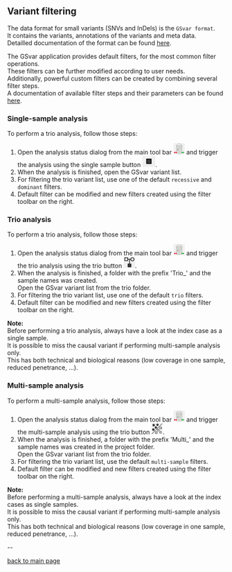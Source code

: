 ## Variant filtering

The data format for small variants (SNVs and InDels) is the `GSvar format`.  
It contains the variants, annotations of the variants and meta data.  
Detailled documentation of the format can be found [here](gsvar_format.md).  

The GSvar application provides default filters, for the most common filter operations.  
These filters can be further modified according to user needs.  
Additionally, powerful custom filters can be created by combining several filter steps.  
A documentation of available filter steps and their parameters can be found [here](https://github.com/imgag/ngs-bits/blob/master/doc/tools/VariantFilterAnnotations.md).

### Single-sample analysis

To perform a trio analysis, follow those steps:

1. Open the analysis status dialog from the main tool bar ![alt text](analysis_status.png) and trigger the analysis using the single sample button ![alt text](single_sample.png).
2. When the analysis is finished, open the GSvar variant list.
3. For filtering the trio variant list, use one of the default `recessive` and `dominant` filters.
4. Default filter can be modified and new filters created using the filter toolbar on the right.

### Trio analysis

To perform a trio analysis, follow those steps:

1. Open the analysis status dialog from the main tool bar ![alt text](analysis_status.png) and trigger the trio analysis using the trio button ![alt text](trio.png).  
2. When the analysis is finished, a folder with the prefix 'Trio_' and the sample names was created.  
Open the GSvar variant list from the trio folder.
3. For filtering the trio variant list, use one of the default `trio` filters.
4. Default filter can be modified and new filters created using the filter toolbar on the right.

**Note:**  
Before performing a trio analysis, always have a look at the index case as a single sample.  
It is possible to miss the causal variant if performing multi-sample analysis only.  
This has both technical and biological reasons (low coverage in one sample, reduced penetrance, ...).


### Multi-sample analysis

To perform a multi-sample analysis, follow those steps:

1. Open the analysis status dialog from the main tool bar ![alt text](analysis_status.png) and trigger the multi-sample analysis using the trio button ![alt text](multi.png).  
2. When the analysis is finished, a folder with the prefix 'Multi_' and the sample names was created in the project folder.  
Open the GSvar variant list from the trio folder.
3. For filtering the trio variant list, use the default `multi-sample` filters.
4. Default filter can be modified and new filters created using the filter toolbar on the right.

**Note:**  
Before performing a multi-sample analysis, always have a look at the index cases as single samples.  
It is possible to miss the causal variant if performing multi-sample analysis only.  
This has both technical and biological reasons (low coverage in one sample, reduced penetrance, ...).

--

[back to main page](index.md)
